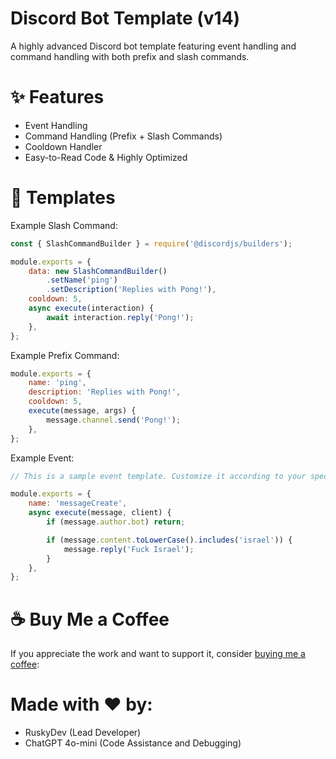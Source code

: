 # Discord Bot Template (v14)
A highly advanced Discord bot template featuring event handling and command handling with both prefix and slash commands.

# ✨ Features
- Event Handling
- Command Handling (Prefix + Slash Commands)
- Cooldown Handler
- Easy-to-Read Code & Highly Optimized

# 📃 Templates
Example Slash Command:
```js
const { SlashCommandBuilder } = require('@discordjs/builders');

module.exports = {
    data: new SlashCommandBuilder()
        .setName('ping')
        .setDescription('Replies with Pong!'),
    cooldown: 5,
    async execute(interaction) {
        await interaction.reply('Pong!');
    },
};
```
Example Prefix Command:
```js
module.exports = {
    name: 'ping',
    description: 'Replies with Pong!',
    cooldown: 5,
    execute(message, args) {
        message.channel.send('Pong!');
    },
};
```
Example Event:
```js
// This is a sample event template. Customize it according to your specific requirements.

module.exports = {
    name: 'messageCreate',
    async execute(message, client) {
        if (message.author.bot) return;

        if (message.content.toLowerCase().includes('israel')) {
            message.reply('Fuck Israel');
        }
    },
};
```
# ☕ Buy Me a Coffee
If you appreciate the work and want to support it, consider [buying me a coffee](https://buymeacoffee.com/ruskydev):


# Made with ❤️ by:
- RuskyDev (Lead Developer)
- ChatGPT 4o-mini (Code Assistance and Debugging)



